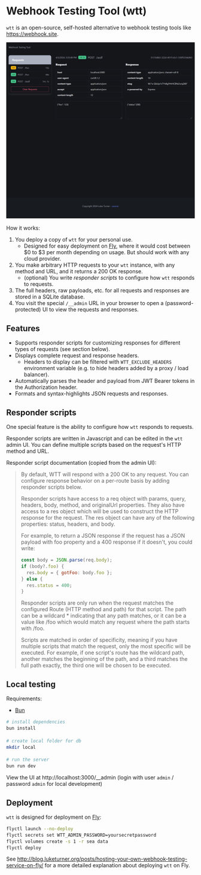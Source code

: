 # Webhook Testing Tool (wtt)

`wtt` is an open-source, self-hosted alternative to webhook testing tools like https://webhook.site.

![Screenshot of the app](./docs/screenshot.png)

How it works:

1. You deploy a copy of `wtt` for your personal use.
   - Designed for easy deployment on [Fly](https://fly.io), where it would cost between $0 to $3 per month depending on usage. But should work with any cloud provider.
2. You make arbitrary HTTP requests to your `wtt` instance, with any method and URL, and it returns a 200 OK response.
   - (optional) You write _responder scripts_ to configure how `wtt` responds to requests.
3. The full headers, raw payloads, etc. for all requests and responses are stored in a SQLite database.
4. You visit the special `/__admin` URL in your browser to open a (password-protected) UI to view the requests and responses.

## Features

- Supports responder scripts for customizing responses for different types of requests (see section below).
- Displays complete request and response headers.
  - Headers to display can be filtered with `WTT_EXCLUDE_HEADERS` environment variable (e.g. to hide headers added by a proxy / load balancer).
- Automatically parses the header and payload from JWT Bearer tokens in the Authorization header.
- Formats and syntax-highlights JSON requests and responses.

## Responder scripts

One special feature is the ability to configure how `wtt` responds to requests.

Responder scripts are written in Javascript and can be edited in the `wtt` admin UI. You can define multiple scripts based on the request's HTTP method and URL.

Responder script documentation (copied from the admin UI):

> By default, WTT will respond with a 200 OK to any request. You can configure response behavior on a per-route basis by adding responder scripts below.
>
> Responder scripts have access to a req object with params, query, headers, body, method, and originalUrl properties. They also have access to a res object which will be used to construct the HTTP response for the request. The res object can have any of the following properties: status, headers, and body.
>
> For example, to return a JSON response if the request has a JSON payload with foo property and a 400 response if it doesn't, you could write:
>
> ```js
> const body = JSON.parse(req.body);
> if (body?.foo) {
>   res.body = { gotFoo: body.foo };
> } else {
>   res.status = 400;
> }
> ```
>
> Responder scripts are only run when the request matches the configured Route (HTTP method and path) for that script. The path can be a wildcard \* indicating that any path matches, or it can be a value like /foo which would match any request where the path starts with /foo.
>
> Scripts are matched in order of specificity, meaning if you have multiple scripts that match the request, only the most specific will be executed. For example, if one script's route has the wildcard path, another matches the beginning of the path, and a third matches the full path exactly, the third one will be chosen to be executed.

## Local testing

Requirements:

- [Bun](https://bun.sh/)

```bash
# install dependencies
bun install

# create local folder for db
mkdir local

# run the server
bun run dev
```

View the UI at http://localhost:3000/\_\_admin (login with user `admin` / password `admin` for local development)

## Deployment

`wtt` is designed for deployment on [Fly](https://fly.io):

```bash
flyctl launch --no-deploy
flyctl secrets set WTT_ADMIN_PASSWORD=yoursecretpassword
flyctl volumes create -s 1 -r sea data
flyctl deploy
```

See http://blog.luketurner.org/posts/hosting-your-own-webhook-testing-service-on-fly/ for a more detailed explanation about deploying `wtt` on Fly.
